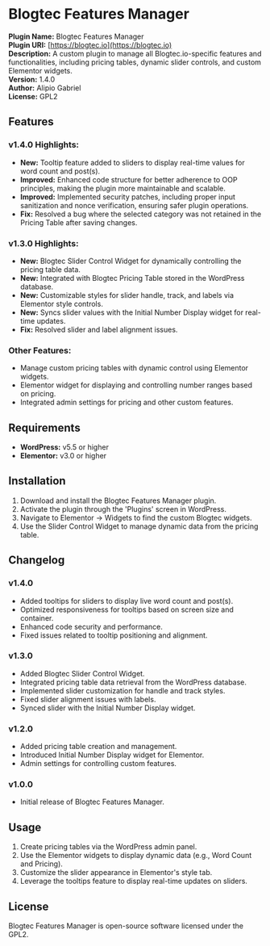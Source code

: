 # Blogtec Features Manager

**Plugin Name:** Blogtec Features Manager  
**Plugin URI:** [https://blogtec.io](https://blogtec.io)  
**Description:** A custom plugin to manage all Blogtec.io-specific features and functionalities, including pricing tables, dynamic slider controls, and custom Elementor widgets.  
**Version:** 1.4.0  
**Author:** Alipio Gabriel  
**License:** GPL2  

## Features

### v1.4.0 Highlights:
- **New:** Tooltip feature added to sliders to display real-time values for word count and post(s).
- **Improved:** Enhanced code structure for better adherence to OOP principles, making the plugin more maintainable and scalable.
- **Improved:** Implemented security patches, including proper input sanitization and nonce verification, ensuring safer plugin operations.
- **Fix:** Resolved a bug where the selected category was not retained in the Pricing Table after saving changes.


### v1.3.0 Highlights:
- **New:** Blogtec Slider Control Widget for dynamically controlling the pricing table data.
- **New:** Integrated with Blogtec Pricing Table stored in the WordPress database.
- **New:** Customizable styles for slider handle, track, and labels via Elementor style controls.
- **New:** Syncs slider values with the Initial Number Display widget for real-time updates.
- **Fix:** Resolved slider and label alignment issues.

### Other Features:
- Manage custom pricing tables with dynamic control using Elementor widgets.
- Elementor widget for displaying and controlling number ranges based on pricing.
- Integrated admin settings for pricing and other custom features.
  
## Requirements

- **WordPress:** v5.5 or higher
- **Elementor:** v3.0 or higher

## Installation

1. Download and install the Blogtec Features Manager plugin.
2. Activate the plugin through the 'Plugins' screen in WordPress.
3. Navigate to Elementor -> Widgets to find the custom Blogtec widgets.
4. Use the Slider Control Widget to manage dynamic data from the pricing table.

## Changelog

### v1.4.0
- Added tooltips for sliders to display live word count and post(s).
- Optimized responsiveness for tooltips based on screen size and container.
- Enhanced code security and performance.
- Fixed issues related to tooltip positioning and alignment.

### v1.3.0
- Added Blogtec Slider Control Widget.
- Integrated pricing table data retrieval from the WordPress database.
- Implemented slider customization for handle and track styles.
- Fixed slider alignment issues with labels.
- Synced slider with the Initial Number Display widget.

### v1.2.0
- Added pricing table creation and management.
- Introduced Initial Number Display widget for Elementor.
- Admin settings for controlling custom features.

### v1.0.0
- Initial release of Blogtec Features Manager.

## Usage

1. Create pricing tables via the WordPress admin panel.
2. Use the Elementor widgets to display dynamic data (e.g., Word Count and Pricing).
3. Customize the slider appearance in Elementor's style tab.
4. Leverage the tooltips feature to display real-time updates on sliders.

## License

Blogtec Features Manager is open-source software licensed under the GPL2.

